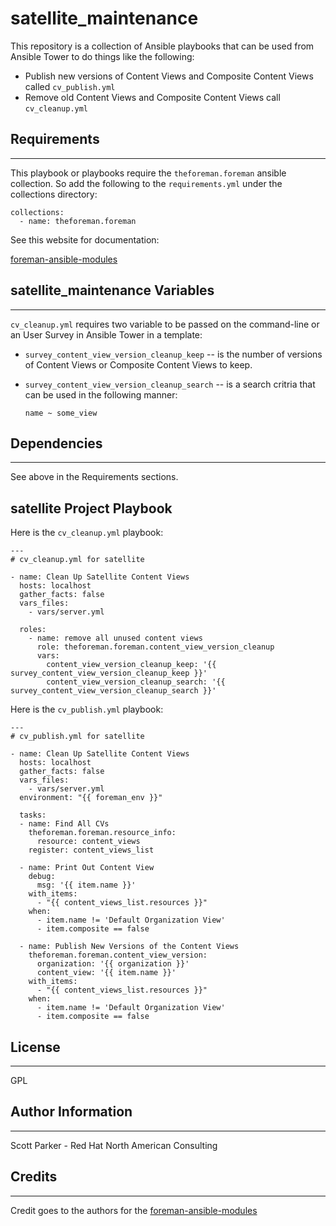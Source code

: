 satellite_maintenance
=========

This repository is a collection of Ansible playbooks that can be used from Ansible Tower to do things like the following:

* Publish new versions of Content Views and Composite Content Views called `cv_publish.yml`
* Remove old Content Views and Composite Content Views call `cv_cleanup.yml`

Requirements
------------

---

This playbook or playbooks require the `theforeman.foreman` ansible collection. So add the following to the `requirements.yml` under the collections directory:

```
collections:
  - name: theforeman.foreman
```

See this website for documentation:

[foreman-ansible-modules](https://github.com/theforeman/foreman-ansible-modules)

satellite_maintenance Variables
--------------

---

`cv_cleanup.yml` requires two variable to be passed on the command-line or an User Survey in Ansible Tower in a template:

* `survey_content_view_version_cleanup_keep` -- is the number of versions of Content Views or Composite Content Views to keep.

* `survey_content_view_version_cleanup_search` -- is a search critria that can be used in the following manner:

  `name ~ some_view`



Dependencies
------------
---

See above in the Requirements sections.

satellite Project Playbook
----------------

Here is the `cv_cleanup.yml` playbook:

```
---
# cv_cleanup.yml for satellite

- name: Clean Up Satellite Content Views
  hosts: localhost
  gather_facts: false
  vars_files:
    - vars/server.yml

  roles:
    - name: remove all unused content views
      role: theforeman.foreman.content_view_version_cleanup
      vars:
        content_view_version_cleanup_keep: '{{ survey_content_view_version_cleanup_keep }}' 
        content_view_version_cleanup_search: '{{ survey_content_view_version_cleanup_search }}'

```

Here is the `cv_publish.yml` playbook:

```
---
# cv_publish.yml for satellite

- name: Clean Up Satellite Content Views
  hosts: localhost
  gather_facts: false
  vars_files:
    - vars/server.yml
  environment: "{{ foreman_env }}"

  tasks:
  - name: Find All CVs
    theforeman.foreman.resource_info:
      resource: content_views
    register: content_views_list
  
  - name: Print Out Content View
    debug:
      msg: '{{ item.name }}'
    with_items:
      - "{{ content_views_list.resources }}"
    when: 
      - item.name != 'Default Organization View'
      - item.composite == false

  - name: Publish New Versions of the Content Views
    theforeman.foreman.content_view_version:
      organization: '{{ organization }}'
      content_view: '{{ item.name }}'
    with_items:
      - "{{ content_views_list.resources }}" 
    when: 
      - item.name != 'Default Organization View'
      - item.composite == false

```

License
-------
---

GPL

Author Information
------------------
---

Scott Parker - Red Hat North American Consulting

Credits
-------------------
---
Credit goes to the authors for the [foreman-ansible-modules](https://github.com/theforeman/foreman-ansible-modules) 